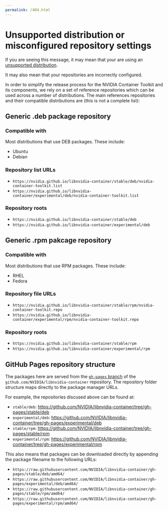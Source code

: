 ```yaml
---
permalink: /404.html
---
```

# Unsupported distribution or misconfigured repository settings

If you are seeing this message, it may mean that your are using an [unsupported distribution](https://docs.nvidia.com/datacenter/cloud-native/container-toolkit/latest/install-guide.html#linux-distributions).

It may also mean that your repositories are incorrectly configured.

In order to simplify the release process for the NVIDIA Container Toolkit and its components, we rely on a set of reference repositories which can be used across a number of distributions. The main references repositories and their compatible distributions are (this is not a complete list):

## Generic .deb package repository

### Compatible with

Most distributions that use DEB packages. These include:

* Ubuntu
* Debian

### Repository list URLs

* `https://nvidia.github.io/libnvidia-container/stable/deb/nvidia-container-toolkit.list`
* `https://nvidia.github.io/libnvidia-container/experimental/deb/nvidia-container-toolkit.list`

### Repository roots

* `https://nvidia.github.io/libnvidia-container/stable/deb`
* `https://nvidia.github.io/libnvidia-container/experimental/deb`

## Generic .rpm pakcage repository

### Compatible with

Most distributions that use RPM packages. These include:

* RHEL
* Fedora

### Repository file URLs

* `https://nvidia.github.io/libnvidia-container/stable/rpm/nvidia-container-toolkit.repo`
* `https://nvidia.github.io/libnvidia-container/experimental/rpm/nvidia-container-toolkit.repo`

### Repository roots

* `https://nvidia.github.io/libnvidia-container/stable/rpm`
* `https://nvidia.github.io/libnvidia-container/experimental/rpm`

## GitHub Pages repository structure

The packages here are served from the [`gh-pages` branch](https://github.com/NVIDIA/libnvidia-container/tree/gh-pages/) of the
`github.com/NVIDIA/libnvidia-container` repository. The repository folder structure maps directly to the package manager URLs.

For example, the repositories discused above can be found at:
* `stable/deb`: https://github.com/NVIDIA/libnvidia-container/tree/gh-pages/stable/deb
* `experimental/deb`: https://github.com/NVIDIA/libnvidia-container/tree/gh-pages/experimental/deb
* `stable/rpm`: https://github.com/NVIDIA/libnvidia-container/tree/gh-pages/stable/rpm
* `experimental/rpm`: https://github.com/NVIDIA/libnvidia-container/tree/gh-pages/experimental/rpm

This also means that packages can be downloaded directly by appending the package filename to the following URLs:
* `https://raw.githubusercontent.com/NVIDIA/libnvidia-container/gh-pages/stable/deb/amd64/`
* `https://raw.githubusercontent.com/NVIDIA/libnvidia-container/gh-pages/experimental/deb/amd64/`
* `https://raw.githubusercontent.com/NVIDIA/libnvidia-container/gh-pages/stable/rpm/amd64/`
* `https://raw.githubusercontent.com/NVIDIA/libnvidia-container/gh-pages/experimental/rpm/amd64/`
